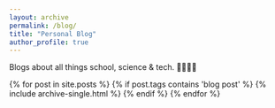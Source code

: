 ```yaml
---
layout: archive
permalink: /blog/
title: "Personal Blog"
author_profile: true
---
```

Blogs about all things school, science & tech. 🎒👩🏻‍🏫

{% for post in site.posts %}
 {% if post.tags contains 'blog post' %}
  {% include archive-single.html %}
 {% endif %}
{% endfor %}
